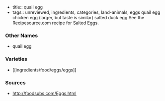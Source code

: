 - title:: quail egg
- tags:: unreviewed, ingredients, categories, land-animals, eggs
quail egg chicken egg (larger, but taste is similar) salted duck egg See the Recipesource.com recipe for Salted Eggs.

### Other Names

* quail egg

### Varieties

* [[ingredients/food/eggs/eggs]]

### Sources
* http://foodsubs.com/Eggs.html
